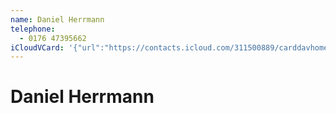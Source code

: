 ```yaml
---
name: Daniel Herrmann
telephone:
  - 0176 47395662
iCloudVCard: '{"url":"https://contacts.icloud.com/311500889/carddavhome/card/08D15A49-5563-4B02-9D53-BD588343438E.vcf","etag":"\"kmfh9wzq\"","data":"BEGIN:VCARD\r\nVERSION:3.0\r\nFN:\r\nN:Herrmann;Daniel;;;\r\nUID:452CA63C-AD5B-4F23-80B8-CD45AD06C582\r\nPRODID:-//Apple Inc.//iOS 13.5//EN\r\nREV:2025-04-03T22:17:40Z\r\nORG:;\r\nTEL:0176 47395662\r\nEND:VCARD"}'
---
```

# Daniel Herrmann
